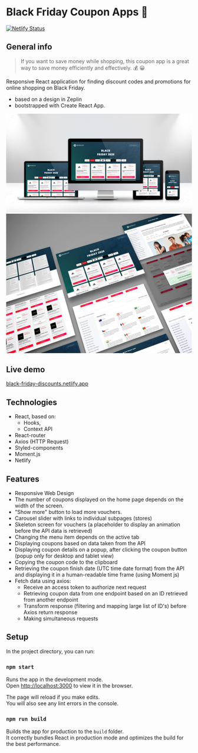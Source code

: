 # Black Friday Coupon Apps 💸

[![Netlify Status](https://api.netlify.com/api/v1/badges/cadd87ae-0e34-4218-be61-dc191a8108f1/deploy-status)](https://app.netlify.com/sites/oddam-w-dobre-rece/deploys)

## General info

> If you want to save money while shopping, this coupon app is a great way to save money efficiently and effectively. 💰 😀

Responsive React application for finding discount codes and promotions for online shopping on Black Friday.

- based on a design in Zeplin
- bootstrapped with Create React App.

![Responsive](./src/images/BF_screen2.jpg)
![apps screens](./src/images/BF_screen.jpg)

## Live demo

[black-friday-discounts.netlify.app](https://black-friday-discounts.netlify.app/)

## Technologies

- React, based on:
  - Hooks,
  - Context API
- React-router
- Axios (HTTP Request)
- Styled-components
- Moment.js
- Netlify

## Features

- Responsive Web Design
- The number of coupons displayed on the home page depends on the width of the screen.
- "Show more" button to load more vouchers.
- Carousel slider with links to individual subpages (stores)
- Skeleton screen for vouchers (a placeholder to display an animation before the API data is retrieved)
- Changing the menu item depends on the active tab
- Displaying coupons based on data taken from the API
- Displaying coupon details on a popup, after clicking the coupon button (popup only for desktop and tablet view)
- Copying the coupon code to the clipboard
- Retrieving the coupon finish date (UTC time date format) from the API and displaying it in a human-readable time frame (using Moment js)
- Fetch data using axios:
  - Receive an access token to authorize next request
  - Retrieving coupon data from one endpoint based on an ID retrieved from another endpoint
  - Transform response (filtering and mapping large list of ID's) before Axios return response
  - Making simultaneous requests

## Setup

In the project directory, you can run:

### `npm start`

Runs the app in the development mode.<br />
Open [http://localhost:3000](http://localhost:3000) to view it in the browser.

The page will reload if you make edits.<br />
You will also see any lint errors in the console.

### `npm run build`

Builds the app for production to the `build` folder.<br />
It correctly bundles React in production mode and optimizes the build for the best performance.
